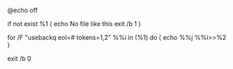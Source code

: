 @echo off

if not exist %1 ( 
    echo No file like this
    exit /b 1 
)

for /F "usebackq eol=# tokens=1,2" %%i in (%1) do (
     echo %%j %%i>>%2
)

exit /b 0
